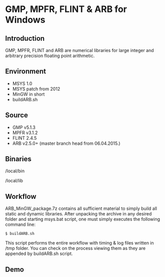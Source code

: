 # GMP, MPFR, FLINT &amp; ARB for Windows

## Introduction

GMP, MPFR, FLINT and ARB are numerical libraries for large integer and arbitrary precision floating point arithmetic.

## Environment

- MSYS 1.0
- MSYS patch from 2012
- MinGW in short
- buildARB.sh

## Source

- GMP v5.1.3
- MPFR v3.1.2
- FLINT 2.4.5
- ARB v2.5.0+ (master branch head from 06.04.2015.)

## Binaries

/local/bin

/local/lib

## Workflow

ARB_MinGW_package.7z contains all sufficient material to simply build all static and dynamic libraries. After unpacking the archive in any desired folder and starting msys.bat script, one must simply executes the following command line:

```
$ buildARB.sh
```

This script performs the entire workflow with timing & log files written in /tmp folder. You can check on the process viewing them as they are appended by buildARB.sh script.

## Demo

